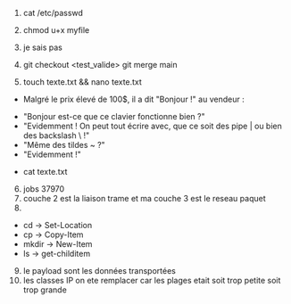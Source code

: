 1. cat /etc/passwd

2. chmod u+x myfile

3. je sais pas 
4. git checkout <test_valide> git merge main
5. touch texte.txt && nano texte.txt
* Malgré le prix élevé de 100$, il a dit "Bonjour !" au vendeur :
- "Bonjour est-ce que ce clavier fonctionne bien ?"
- "Evidemment ! On peut tout écrire avec, que ce soit des pipe | ou bien des backslash \\ !"
- "Même des tildes ~ ?"
- "Evidemment !"
* cat texte.txt
6. jobs 37970
7. couche 2 est la liaison  trame et ma couche 3 est le reseau paquet
8.
  * cd -> Set-Location
  * cp -> Copy-Item
  * mkdir -> New-Item
  * ls -> get-childitem
9. le payload sont les données transportées
10. les classes IP on ete remplacer car les plages etait soit trop petite soit trop grande 
